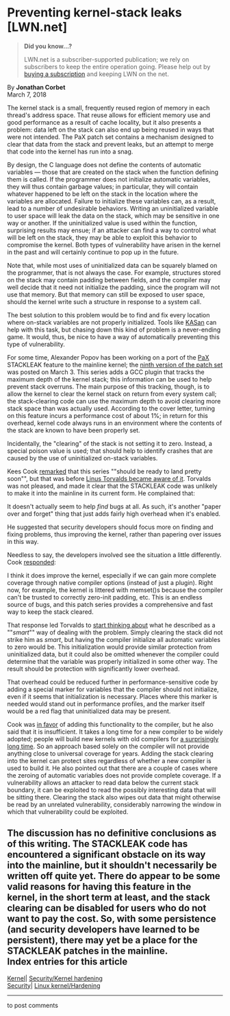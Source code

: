 # Preventing kernel-stack leaks [LWN.net]

> **Did you know...?**
> 
> LWN.net is a subscriber-supported publication; we rely on subscribers to keep the entire operation going. Please help out by [buying a subscription](/Promo/nst-nag4/subscribe) and keeping LWN on the net. 

By **Jonathan Corbet**  
March 7, 2018 

The kernel stack is a small, frequently reused region of memory in each thread's address space. That reuse allows for efficient memory use and good performance as a result of cache locality, but it also presents a problem: data left on the stack can also end up being reused in ways that were not intended. The PaX patch set contains a mechanism designed to clear that data from the stack and prevent leaks, but an attempt to merge that code into the kernel has run into a snag. 

By design, the C language does not define the contents of automatic variables — those that are created on the stack when the function defining them is called. If the programmer does not initialize automatic variables, they will thus contain garbage values; in particular, they will contain whatever happened to be left on the stack in the location where the variables are allocated. Failure to initialize these variables can, as a result, lead to a number of undesirable behaviors. Writing an uninitialized variable to user space will leak the data on the stack, which may be sensitive in one way or another. If the uninitialized value is used within the function, surprising results may ensue; if an attacker can find a way to control what will be left on the stack, they may be able to exploit this behavior to compromise the kernel. Both types of vulnerability have arisen in the kernel in the past and will certainly continue to pop up in the future. 

Note that, while most uses of uninitialized data can be squarely blamed on the programmer, that is not always the case. For example, structures stored on the stack may contain padding between fields, and the compiler may well decide that it need not initialize the padding, since the program will not use that memory. But that memory can still be exposed to user space, should the kernel write such a structure in response to a system call. 

The best solution to this problem would be to find and fix every location where on-stack variables are not properly initialized. Tools like [KASan](/Articles/612153/) can help with this task, but chasing down this kind of problem is a never-ending game. It would, thus, be nice to have a way of automatically preventing this type of vulnerability. 

For some time, Alexander Popov has been working on a port of the [PaX](https://pax.grsecurity.net/) STACKLEAK feature to the mainline kernel; the [ninth version of the patch set](/Articles/748485/) was posted on March 3. This series adds a GCC plugin that tracks the maximum depth of the kernel stack; this information can be used to help prevent stack overruns. The main purpose of this tracking, though, is to allow the kernel to clear the kernel stack on return from every system call; the stack-clearing code can use the maximum depth to avoid clearing more stack space than was actually used. According to the cover letter, turning on this feature incurs a performance cost of about 1%; in return for this overhead, kernel code always runs in an environment where the contents of the stack are known to have been properly set. 

Incidentally, the "clearing" of the stack is not setting it to zero. Instead, a special poison value is used; that should help to identify crashes that are caused by the use of uninitialized on-stack variables. 

Kees Cook [remarked](/Articles/748646/) that this series ""should be ready to land pretty soon"", but that was before [Linus Torvalds became aware of it](/Articles/748647/). Torvalds was not pleased, and made it clear that the STACKLEAK code was unlikely to make it into the mainline in its current form. He complained that: 

It doesn't actually seem to help *find* bugs at all. As such, it's another "paper over and forget" thing that just adds fairly high overhead when it's enabled. 

He suggested that security developers should focus more on finding and fixing problems, thus improving the kernel, rather than papering over issues in this way. 

Needless to say, the developers involved see the situation a little differently. Cook [responded](/Articles/748648/): 

I think it does improve the kernel, especially if we can gain more complete coverage through native compiler options (instead of just a plugin). Right now, for example, the kernel is littered with memset()s because the compiler can't be trusted to correctly zero-init padding, etc. This is an endless source of bugs, and this patch series provides a comprehensive and fast way to keep the stack cleared. 

That response led Torvalds to [start thinking about](/Articles/748649/) what he described as a ""*smart*"" way of dealing with the problem. Simply clearing the stack did not strike him as *smart*, but having the compiler initialize all automatic variables to zero would be. This initialization would provide similar protection from uninitialized data, but it could also be omitted whenever the compiler could determine that the variable was properly initialized in some other way. The result should be protection with significantly lower overhead. 

That overhead could be reduced further in performance-sensitive code by adding a special marker for variables that the compiler should not initialize, even if it seems that initialization is necessary. Places where this marker is needed would stand out in performance profiles, and the marker itself would be a red flag that uninitialized data may be present. 

Cook was [in favor](/Articles/748650/) of adding this functionality to the compiler, but he also said that it is insufficient. It takes a long time for a new compiler to be widely adopted; people will build new kernels with old compilers for [a surprisingly long time](/Articles/748074/). So an approach based solely on the compiler will not provide anything close to universal coverage for years. Adding the stack clearing into the kernel can protect sites regardless of whether a new compiler is used to build it. He also pointed out that there are a couple of cases where the zeroing of automatic variables does not provide complete coverage. If a vulnerability allows an attacker to read data below the current stack boundary, it can be exploited to read the possibly interesting data that will be sitting there. Clearing the stack also wipes out data that might otherwise be read by an unrelated vulnerability, considerably narrowing the window in which that vulnerability could be exploited. 

The discussion has no definitive conclusions as of this writing. The STACKLEAK code has encountered a significant obstacle on its way into the mainline, but it shouldn't necessarily be written off quite yet. There do appear to be some valid reasons for having this feature in the kernel, in the short term at least, and the stack clearing can be disabled for users who do not want to pay the cost. So, with some persistence (and security developers have learned to be persistent), there may yet be a place for the STACKLEAK patches in the mainline.  
Index entries for this article  
---  
[Kernel](/Kernel/Index)| [Security/Kernel hardening](/Kernel/Index#Security-Kernel_hardening)  
[Security](/Security/Index/)| [Linux kernel/Hardening](/Security/Index/#Linux_kernel-Hardening)  
  


* * *

to post comments 
